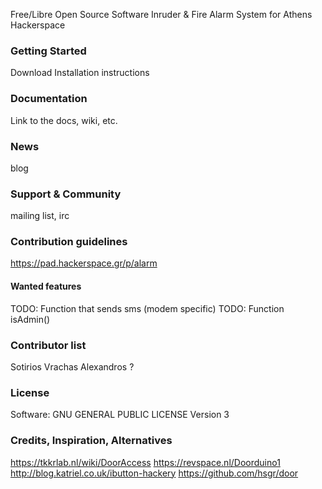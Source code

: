 Free/Libre Open Source Software Inruder & Fire Alarm System for Athens Hackerspace

### Getting Started
Download
Installation instructions

### Documentation
Link to the docs, wiki, etc.

### News 
blog

### Support & Community
mailing list, irc

### Contribution guidelines
https://pad.hackerspace.gr/p/alarm

#### Wanted features
TODO: Function that sends sms (modem specific)
TODO: Function isAdmin()


### Contributor list
Sotirios Vrachas
Alexandros ?

### License
Software: GNU GENERAL PUBLIC LICENSE Version 3

### Credits, Inspiration, Alternatives
https://tkkrlab.nl/wiki/DoorAccess
https://revspace.nl/Doorduino1
http://blog.katriel.co.uk/ibutton-hackery
https://github.com/hsgr/door
